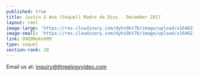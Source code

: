 ```yaml
---
published: true
title: Justin & Ana (Sequel) Madre de Dios - December 2017
layout: reel
image-large: 'https://res.cloudinary.com/dyhs9kt7b/image/upload/v1646212195/Justin_Ana.webp'
image-small: 'https://res.cloudinary.com/dyhs9kt7b/image/upload/v1646212195/Justin_Ana.webp'
link: O9Q9NuKvbRM
type: sequel
section-rank: 20
---
```

Email us at: inquiry@threelogyvideo.com
